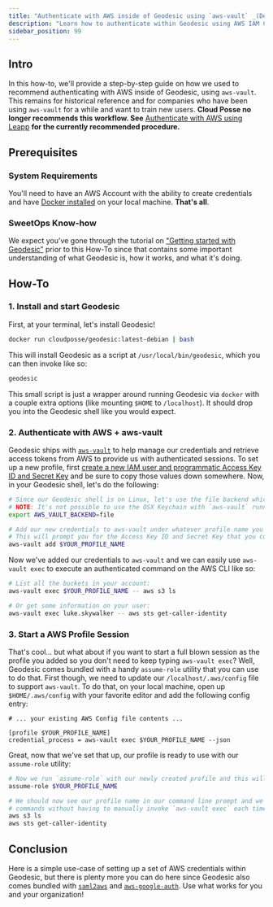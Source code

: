 ```yaml
---
title: "Authenticate with AWS inside of Geodesic using `aws-vault` _(Deprecated)_"
description: "Learn how to authenticate within Geodesic using AWS IAM Credentials and `aws-vault`."
sidebar_position: 99
---
```


## Intro

In this how-to, we'll provide a step-by-step guide on 
how we used to recommend authenticating with AWS inside of Geodesic, using `aws-vault`.
This remains for historical reference and for companies who have been using
`aws-vault` for a while and want to train new users. **Cloud Posse no longer
recommends this workflow. See** [Authenticate with AWS using Leapp](/howto/geodesic/authenticate-with-leapp.md) **for the currently recommended procedure.**

## Prerequisites

### System Requirements

You'll need to have an AWS Account with the ability to create credentials and have [Docker installed](https://docs.docker.com/get-docker/) on your local machine. **That's all**.

### SweetOps Know-how

We expect you've gone through the tutorial on ["Getting started with Geodesic"](/tutorials/geodesic-getting-started.md) prior to this How-To since that contains some important understanding of what Geodesic is, how it works, and what it's doing.

## How-To

### 1. Install and start Geodesic

First, at your terminal, let's install Geodesic!

```bash
docker run cloudposse/geodesic:latest-debian | bash
```

This will install Geodesic as a script at `/usr/local/bin/geodesic`, which you can then invoke like so:

```bash
geodesic
```

This small script is just a wrapper around running Geodesic via `docker` with a couple extra options (like mounting `$HOME` to `/localhost`). It should drop you into the Geodesic shell like you would expect.


### 2. Authenticate with AWS + aws-vault

Geodesic ships with [`aws-vault`](/reference/tools.mdx#aws-vault) to help manage our credentials and retrieve access tokens from AWS to provide us with authenticated sessions. To set up a new profile, first [create a new IAM user and programmatic Access Key ID and Secret Key](https://docs.aws.amazon.com/IAM/latest/UserGuide/id_users_create.html#id_users_create_console) and be sure to copy those values down somewhere. Now, in your Geodesic shell, let's do the following:

```bash
# Since our Geodesic shell is on Linux, let's use the file backend which Linux supports.
# NOTE: It's not possible to use the OSX Keychain with `aws-vault` running inside of a Docker container.
export AWS_VAULT_BACKEND=file

# Add our new credentials to aws-vault under whatever profile name you would like. i.e. replace $YOUR_PROFILE_NAME
# This will prompt you for the Access Key ID and Secret Key that you copied down earlier, which you should input.
aws-vault add $YOUR_PROFILE_NAME
```

Now we've added our credentials to `aws-vault` and we can easily use `aws-vault exec` to execute an authenticated command on the AWS CLI like so:

```bash
# List all the buckets in your account:
aws-vault exec $YOUR_PROFILE_NAME -- aws s3 ls

# Or get some information on your user:
aws-vault exec luke.skywalker -- aws sts get-caller-identity
```

### 3. Start a AWS Profile Session

That's cool... but what about if you want to start a full blown session as the profile you added so you don't need to keep typing `aws-vault exec`? Well, Geodesic comes bundled with a handy `assume-role` utility that you can use to do that. First though, we need to update our `/localhost/.aws/config` file to support `aws-vault`. To do that, on your local machine, open up `$HOME/.aws/config` with your favorite editor and add the following config entry:

```properties
# ... your existing AWS Config file contents ...

[profile $YOUR_PROFILE_NAME]
credential_process = aws-vault exec $YOUR_PROFILE_NAME --json
```

Great, now that we've set that up, our profile is ready to use with our `assume-role` utility:

```bash
# Now we run `assume-role` with our newly created profile and this will start a new shell session which is authenticated as that profile for us.
assume-role $YOUR_PROFILE_NAME

# We should now see our profile name in our command line prompt and we can now run our AWS CLI
# commands without having to manually invoke `aws-vault exec` each time
aws s3 ls
aws sts get-caller-identity
```

## Conclusion

Here is a simple use-case of setting up a set of AWS credentials within Geodesic, but there is plenty more you can do here since Geodesic also comes bundled with [`saml2aws`](https://github.com/Versent/saml2aws) and [`aws-google-auth`](https://github.com/cevoaustralia/aws-google-auth). Use what works for you and your organization!
